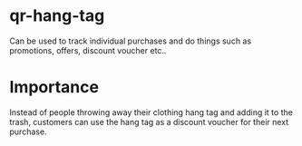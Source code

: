 # qr-hang-tag
 Can be used to track individual purchases and do things such as promotions, offers, discount voucher etc..

# Importance
 Instead of people throwing away their clothing hang tag and adding it to the trash, customers can use the hang tag as a discount voucher for their next purchase.